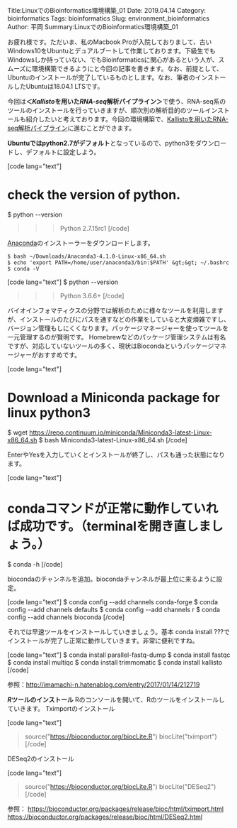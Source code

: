 Title:LinuxでのBioinformatics環境構築_01
Date: 2019.04.14
Category: bioinformatics
Tags: bioinformatics
Slug: environment_bioinformatics
Author: 平岡
Summary:LinuxでのBioinformatics環境構築_01

お疲れ様です。ただいま、私のMacbook Proが入院しておりまして、古いWindows10をUbuntuとデュアルブートして作業しております。下級生でもWindowsしか持っていない、でもBioinformaticsに関心があるという人が、スムーズに環境構築できるようにと今回の記事を書きます。なお、前提として、Ubuntuのインストールが完了しているものとします。なお、筆者のインストールしたUbuntuは18.04.1 LTSです。

今回は<strong>＜<em>Kallisto</em>を用いた<em>RNA-seq</em>解析パイプライン＞</strong>で使う、RNA-seq系のツールのインストールを行っていきますが、順次別の解析目的のツールインストールも紹介したいと考えております。今回の環境構築で、<a href="https://pythonoum.wordpress.com/2018/10/16/kallisto%E3%82%92%E7%94%A8%E3%81%84%E3%81%9Frna-seq%E8%A7%A3%E6%9E%90%E3%83%91%E3%82%A4%E3%83%97%E3%83%A9%E3%82%A4%E3%83%B3/">Kallistoを用いたRNA-seq解析パイプライン</a>に進むことができます。

<strong>Ubuntuではpython2.7がデフォルト</strong>となっているので、python3をダウンロードし、デフォルトに設定しよう。

[code lang="text"]
# check the version of python.
$ python --version
>>> Python 2.7.15rc1
[/code]

<a href="https://www.anaconda.com/download/#macos">Anaconda</a>のインストーラーをダウンロードします。

```
$ bash ~/Downloads/Anaconda3-4.1.0-Linux-x86_64.sh
$ echo 'export PATH=/home/user/anaconda3/bin:$PATH' &gt;&gt; ~/.bashrc
$ conda -V
```

[code lang="text"]
$ python --version
>>> Python 3.6.6+
[/code]

バイオインフォマティクスの分野では解析のために様々なツールを利用しますが、インストールのたびにパスを通すなどの作業をしていると大変煩雑ですし、バージョン管理もしにくくなります。パッケージマネージャーを使ってツールを一元管理するのが賢明です。
Homebrewなどのパッケージ管理システムは有名ですが、対応していないツールの多く、現状はBiocondaというパッケージマネージャーがおすすめです。

[code lang="text"]
# Download a Miniconda package for linux python3
$ wget https://repo.continuum.io/miniconda/Miniconda3-latest-Linux-x86_64.sh
$ bash Miniconda3-latest-Linux-x86_64.sh
[/code]

EnterやYesを入力していくとインストールが終了し、パスも通った状態になります。

[code lang="text"]
# condaコマンドが正常に動作していれば成功です。（terminalを開き直しましょう。）
$ conda -h
[/code]

biocondaのチャンネルを追加。biocondaチャンネルが最上位に来るように設定。

[code lang="text"]
$ conda config --add channels conda-forge
$ conda config --add channels defaults
$ conda config --add channels r
$ conda config --add channels bioconda
[/code]

それでは早速ツールをインストールしていきましょう。基本 conda install ???でインストールが完了し正常に動作していきます。非常に便利ですね。

[code lang="text"]
$ conda install parallel-fastq-dump
$ conda install fastqc
$ conda install multiqc
$ conda install trimmomatic
$ conda install kallisto
[/code]

参照：http://imamachi-n.hatenablog.com/entry/2017/01/14/212719

<strong><em>R</em>ツールのインストール</strong>
Rのコンソールを開いて、Rのツールをインストールしていきます。
Tximportのインストール

[code lang="text"]
> source("https://bioconductor.org/biocLite.R")
> biocLite("tximport")
[/code]

DESeq2のインストール

[code lang="text"]
> source("https://bioconductor.org/biocLite.R")
> biocLite("DESeq2")
[/code]

参照：
https://bioconductor.org/packages/release/bioc/html/tximport.html
https://bioconductor.org/packages/release/bioc/html/DESeq2.html
